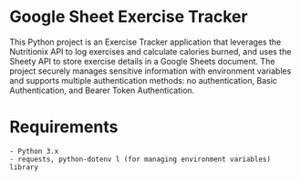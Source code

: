 
# Google Sheet Exercise Tracker
This Python project is an Exercise Tracker application that leverages the Nutritionix API to log exercises and calculate calories burned, and uses the Sheety API to store exercise details in a Google Sheets document. The project securely manages sensitive information with environment variables and supports multiple authentication methods: no authentication, Basic Authentication, and Bearer Token Authentication.

# Requirements
    - Python 3.x
    - requests, python-dotenv l (for managing environment variables) library